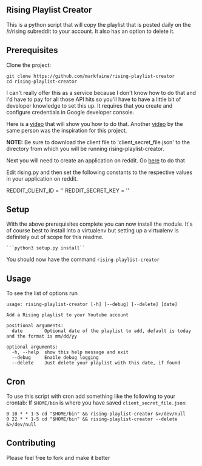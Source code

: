 ## Rising Playlist Creator
This is a python script that will copy the playlist that is posted daily on the /r/rising subreddit to your account.  It also has an option to delete it.

## Prerequisites

Clone the project:

    git clone https://github.com/markfaine/rising-playlist-creator
    cd rising-playlist-creator

I can't really offer this as a service because I don't know how to do that and I'd have to pay for all those API hits so you'll have to have a little bit of developer knowledge to set this up.  It requires that you create and configure credentials in Google developer console.

Here is a [video](https://www.youtube.com/watch?v=6bzzpda63H0) that will show you how to do that.  Another [video](https://youtu.be/86YgnJMDrfk) by the same person was the inspiration for this project.  

**NOTE:** Be sure to download the client file to 'client_secret_file.json' to the directory from which you will be running rising-playlist-creator.

Next you will need to create an application on reddit.  Go [here](https://ssl.reddit.com/prefs/apps/) to do that

Edit rising.py and then set the following constants to the respective values in your application on reddit.

REDDIT_CLIENT_ID = '<your client id>'
REDDIT_SECRET_KEY = '<your secret key>'

## Setup
With the above prerequisites complete you can now install the module.  It's of course best to install into a virtualenv but setting up a virtualenv is definitely out of scope for this readme.

    ```python3 setup.py install``

You should now have the command `rising-playlist-creator`


## Usage
To see the list of options run
```rising-playlist-creator -h
usage: rising-playlist-creator [-h] [--debug] [--delete] [date]

Add a Rising playlist to your Youtube account

positional arguments:
  date        Optional date of the playlist to add, default is today and the format is mm/dd/yy

optional arguments:
  -h, --help  show this help message and exit
  --debug     Enable debug logging
  --delete    Just delete your playlist with this date, if found
```

## Cron
To use this script with cron add something like the following to your crontab:
If ```$HOME/bin``` is where you have saved ```client_secret_file.json```:
```
0 10 * * 1-5 cd "$HOME/bin" && rising-playlist-creator &>/dev/null
0 22 * * 1-5 cd "$HOME/bin" && rising-playlist-creator --delete &>/dev/null
```

## Contributing

Please feel free to fork and make it better


